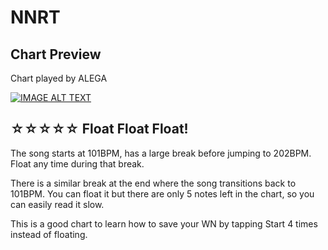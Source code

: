 # NNRT

## Chart Preview

Chart played by ALEGA

[![IMAGE ALT TEXT](http://img.youtube.com/vi/uXsUaB-85sA/0.jpg)](https://youtu.be/uXsUaB-85sA?t=21 "[IIDX 24 SINOBUZ] NNRT SPA 正規")

## ☆☆☆☆☆ Float Float Float!

The song starts at 101BPM, has a large break before jumping to 202BPM. Float any time during that break.

There is a similar break at the end where the song transitions back to 101BPM. You can float it but there are only 5 notes left in the chart, so you can easily read it slow.

This is a good chart to learn how to save your WN by tapping Start 4 times instead of floating.
